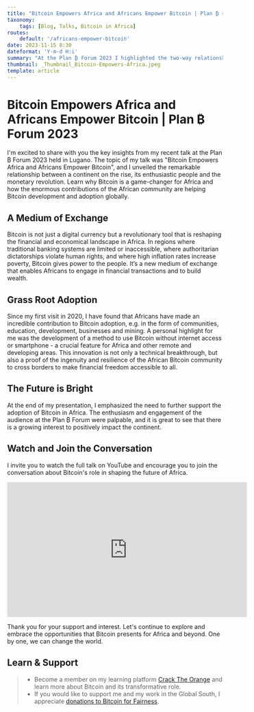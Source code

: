 ```yaml
---
title: "Bitcoin Empowers Africa and Africans Empower Bitcoin | Plan ₿ Forum 2023"
taxonomy:
    tags: [Blog, Talks, Bitcoin in Africa]
routes:
    default: '/africans-empower-bitcoin'
date: 2023-11-15 8:30
dateformat: 'Y-m-d H:i'
summary: "At the Plan ₿ Forum 2023 I highlighted the two-way relationship between Bitcoin's impact on Africa's financial revolution and the important role of Africans in Bitcoin adoption."
thumbnail: _Thumbnail_Bitcoin-Empowers-Africa.jpeg
template: article
---
```


# Bitcoin Empowers Africa and Africans Empower Bitcoin | Plan ₿ Forum 2023
I'm excited to share with you the key insights from my recent talk at the Plan ₿ Forum 2023 held in Lugano. The topic of my talk was "Bitcoin Empowers Africa and Africans Empower Bitcoin", and I unveiled the remarkable relationship between a continent on the rise, its enthusiastic people and the monetary revolution. Learn why Bitcoin is a game-changer for Africa and how the enormous contributions of the African community are helping Bitcoin development and adoption globally.

## A Medium of Exchange 
Bitcoin is not just a digital currency but a revolutionary tool that is reshaping the financial and economical landscape in Africa. In regions where traditional banking systems are limited or inaccessible, where authoritarian dictatorships violate human rights, and where high inflation rates increase poverty, Bitcoin gives power to the people. It’s a new medium of exchange that enables Africans to engage in financial transactions and to build wealth.

## Grass Root Adoption
Since my first visit in 2020, I have found that Africans have made an incredible contribution to Bitcoin adoption, e.g. in the form of communities, education, development, businesses and mining. A personal highlight for me was the development of a method to use Bitcoin without internet access or smartphone - a crucial feature for Africa and other remote and developing areas. This innovation is not only a technical breakthrough, but also a proof of the ingenuity and resilience of the African Bitcoin community to cross borders to make financial freedom accessible to all.

## The Future is Bright
At the end of my presentation, I emphasized the need to further support the adoption of Bitcoin in Africa. The enthusiasm and engagement of the audience at the Plan ₿ Forum were palpable, and it is great to see that there is a growing interest to positively impact the continent.

## Watch and Join the Conversation
I invite you to watch the full talk on YouTube and encourage you to join the conversation about Bitcoin's role in shaping the future of Africa.

<iframe width="560" height="315" src="https://www.youtube.com/embed/CExOwVQYHNg?si=ce27Rnoqwt-lqK4e" title="YouTube video player" frameborder="0" allow="accelerometer; autoplay; clipboard-write; encrypted-media; gyroscope; picture-in-picture; web-share" allowfullscreen></iframe>

Thank you for your support and interest. Let's continue to explore and embrace the opportunities that Bitcoin presents for Africa and beyond. One by one, we can change the world.

## Learn & Support

> * Become a member on my learning platform [Crack The Orange](https://cracktheorange.com) and learn more about Bitcoin and its transformative role.
> * If you would like to support me and my work in the Global South, I appreciate [donations to Bitcoin for Fairness](https://anitaposch.com/donate).

